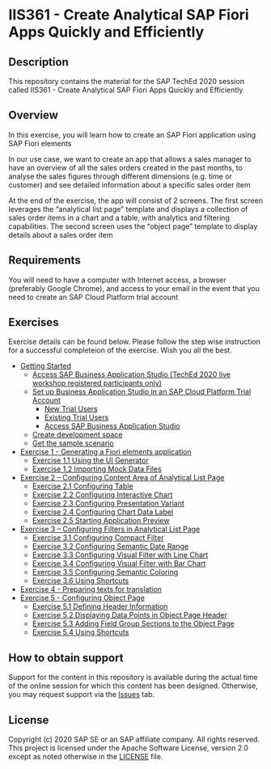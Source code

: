 # IIS361 - Create Analytical SAP Fiori Apps Quickly and Efficiently

## Description

This repository contains the material for the SAP TechEd 2020 session called IIS361 - Create Analytical SAP Fiori Apps Quickly and Efficiently  

## Overview

In this exercise, you will learn how to create an SAP Fiori application using SAP Fiori elements

In our use case, we want to create an app that allows a sales manager to have an overview of all the sales orders created in the past months, to analyse the sales figures through different dimensions (e.g. time or customer) and see detailed information about a specific sales order item

At the end of the exercise, the app will consist of 2 screens. The first screen leverages the “analytical list page” template and displays a collection of sales order items in a chart and a table, with analytics and filtering capabilities. The second screen uses the “object page” template to display details about a sales order item


## Requirements

You will need to have a computer with Internet access, a browser (preferably Google Chrome), and access to your email in the event that you need to create an SAP Cloud Platform trial account

## Exercises

Exercise details can be found below. Please follow the step wise instruction for a successful completeion of the exercise.
Wish you all the best.

- [Getting Started](exercises/ex0#getting-started---setting-up-your-development-environment)
  - [Access SAP Business Application Studio (TechEd 2020 live workshop registered participants only)](exercises/ex0#access-sap-business-application-studio-teched-2020-live-workshop-registered-participants-only)
  - [Set up Business Application Studio in an SAP Cloud Platform Trial Account](exercises/ex0#set-up-business-application-studio-in-an-sap-cloud-platform-trial-account)
    - [New Trial Users](exercises/ex0#new-trial-users)
    - [Existing Trial Users](exercises/ex0#existing-trial-users)
    - [Access SAP Business Application Studio](exercises/ex0#access-sap-business-application-studio)
  - [Create development space](exercises/ex0#create-dev-space)
  - [Get the sample scenario](exercises/ex0#get-the-sample-scenario)
- [Exercise 1 - Generating a Fiori elements application](exercises/ex1/README.md)
  - [Exercise 1.1 Using the UI Generator](exercises/ex1#exercise-11-using-the-ui-generator)
  - [Exercise 1.2 Importing Mock Data Files](exercises/ex1#exercise-12-importing-mock-data-files)
- [Exercise 2 – Configuring Content Area of Analytical List Page](exercises/ex2/README.md)
  - [Exercise 2.1 Configuring Table](exercises/ex2#exercise-21-configuring-table)
  - [Exercise 2.2 Configuring Interactive Chart](exercises/ex2#exercise-22-configuring-interactive-chart)
  - [Exercise 2.3 Configuring Presentation Variant](exercises/ex2#exercise-23-configuring-presentation-variant)
  - [Exercise 2.4 Configuring Chart Data Label](exercises/ex2#exercise-24-configuring-chart-data-label)
  - [Exercise 2.5 Starting Application Preview](exercises/ex2#exercise-25-starting-application-preview)
- [Exercise 3 – Configuring Filters in Analytical List Page](exercises/ex3/README.md)
  - [Exercise 3.1 Configuring Compact Filter](exercises/ex3#exercise-31-configuring-compact-filter)
  - [Exercise 3.2 Configuring Semantic Date Range](exercises/ex3#exercise-32-configuring-semantic-date-range)
  - [Exercise 3.3 Configuring Visual Filter with Line Chart](exercises/ex3#exercise-33-configuring-visual-filter-with-line-chart)
  - [Exercise 3.4 Configuring Visual Filter with Bar Chart](exercises/ex3#exercise-34-configuring-visual-filter-with-bar-chart)
  - [Exercise 3.5 Configuring Semantic Coloring](exercises/ex3#exercise-35-configuring-semantic-coloring)
  - [Exercise 3.6 Using Shortcuts](exercises/ex3#exercise-36-using-shortcuts)
- [Exercise 4 - Preparing texts for translation](exercises/ex4/README.md)
- [Exercise 5 - Configuring Object Page](exercises/ex5/README.md)
  - [Exercise 5.1 Defining Header Information](exercises/ex5#exercise-51-defining-header-information)
  - [Exercise 5.2 Displaying Data Points in Object Page Header](exercises/ex5#exercise-52-displaying-data-points-in-object-page-header)
  - [Exercise 5.3 Adding Field Group Sections to the Object Page](exercises/ex5#exercise-53-adding-field-group-sections-to-the-object-page)
  - [Exercise 5.4 Using Shortcuts](exercises/ex5#exercise-54-using-shortcuts)

## How to obtain support

Support for the content in this repository is available during the actual time of the online session for which this content has been designed. Otherwise, you may request support via the [Issues](../../issues) tab.

## License

Copyright (c) 2020 SAP SE or an SAP affiliate company. All rights reserved. This project is licensed under the Apache Software License, version 2.0 except as noted otherwise in the [LICENSE](LICENSES/Apache-2.0.txt) file.

